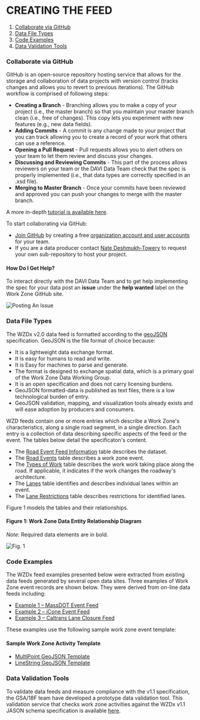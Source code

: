 # CREATING THE FEED

1. [Collaborate via GitHub](#collaborate-via-GitHub)
2. [Data File Types](#data-file-types)
3. [Code Examples](#code-examples)
4. [Data Validation Tools](#data-validation-tools)

### Collaborate via GitHub
GitHub is an open-source repository hosting service that allows for the storage and collaboration of data projects with version control (tracks changes and allows you to revert to previous iterations). The GitHub workflow is comprised of following steps:
- **Creating a Branch** - Branching allows you to make a copy of your project (i.e., the master branch) so that you maintain your master branch clean (i.e., free of changes). This copy lets you experiment with new features (e.g., new data fields).
- **Adding Commits** - A commit is any change made to your project that you can track allowing you to create a record of your work that others can use a reference.  
- **Opening a Pull Request** - Pull requests allows you to alert others on your team to let them review and discuss your changes. 
- **Discussing and Reviewing Commits** - This part of the process allows reviewers on your team or the DAVI Data Team check that the spec is properly implemented (i.e., that data types are correctly specified in an .xsd file).
- **Merging to Master Branch** - Once your commits have been reviewed and approved you can push your changes to merge with the master branch. 

A more in-depth [tutorial is available here](https://guides.github.com/introduction/flow/).

To start collaborating via GitHub:
- [Join GitHub](https://github.com/) by creating a free [organization account and user accounts](https://help.github.com/articles/differences-between-user-and-organization-accounts/) for your team.
- If you are a data producer contact [Nate Deshmukh-Towery](nate.deshmukh-towery@dot.gov) to request your own sub-repository to host your project.

#### How Do I Get Help?
To interact directly with the DAVI Data Team and to get help implementing the spec for your data post an **issue** under the **help wanted** label on the Work Zone GitHub site.

![Posting An Issue](https://github.com/usdot-jpo-ode/jpo-wzdx/blob/master/images/issues.png)

### Data File Types
The WZDx v2.0 data feed is formatted according to the [geoJSON](https://geojson.org/) specification.  GeoJSON is the file format of choice because:
- It is a lightweight data exchange format.
- It is easy for humans to read and write.
- It is Easy for machines to parse and generate.
- The format is designed to exchange spatial data, which is a primary goal of the Work Zone Data Working Group.
- It is an open specification and does not carry licensing burdens.
- GeoJSON formatted-data is published as text files, there is a low technological burden of entry.
- GeoJSON validation, mapping, and visualization tools already exists and will ease adoption by producers and consumers.

WZD feeds contain one or more entries which describe a Work Zone's characteristics, along a single road segment, in a single direction.  Each entry is a collection of data describing specific aspects of the feed or the event.  The tables below detail the specificaton's content.
- The [Road Event Feed Information](https://github.com/usdot-jpo-ode/jpo-wzdx/blob/v2/data-tables/road_event_feed_info.md) table describes the dataset.
- The [Road Events](https://github.com/usdot-jpo-ode/jpo-wzdx/blob/v2/data-tables/road_events.md) table describes a work zone event.
- The [Types of Work](https://github.com/usdot-jpo-ode/jpo-wzdx/blob/v2/data-tables/types_of_work.md) table describes the work work taking place along the road.  If applicable, it indicates if the work changes the roadway's architecture.
- The [Lanes](https://github.com/usdot-jpo-ode/jpo-wzdx/blob/v2/data-tables/lanes.md) table identifies and describes individual lanes within an event.
- The [Lane Restrictions](https://github.com/usdot-jpo-ode/jpo-wzdx/blob/v2/data-tables/lane_restriction.md) table describes restrictions for identified lanes.

Figure 1 models the tables and their relationships.

#### Figure 1: Work Zone Data Entity Relationship Diagram
*Note*: Required data elements are in bold.

![Fig. 1](https://github.com/usdot-jpo-ode/jpo-wzdx/blob/v2/data-tables/road_event_erd.png)

### Code Examples
The WZDx feed examples presented below were extracted from existing data feeds generated by several open data sites.
Three examples of Work Zone event records are shown below. They were derived from on-line data feeds including:
* [Example 1 – MassDOT Event Feed](/create-feed/examples/massdot.md)
* [Example 2 – iCone Event Feed](/create-feed/examples/icone.md)
* [Example 3 – Caltrans Lane Closure Feed](/create-feed/examples/caltrans.md)

These examples use the following sample work zone event template:

#### Sample Work Zone Activity Template
- [MultiPoint GeoJSON Template](/create-feed/templates/multipoint_template.geojson)
- [LineString GeoJSON Template](/create-feed/templates/linestring_template.geojson)
### Data Validation Tools
To validate data feeds and measure compliance with the v1.1 specification, the GSA/18F team have developed a prototype data validation tool. This validation service that checks work zone activities against the WZDx v1.1 JASON schema specification is available [here](https://github.com/18F/usdot-jpo-ode-workzone-data-exchange/wiki).
